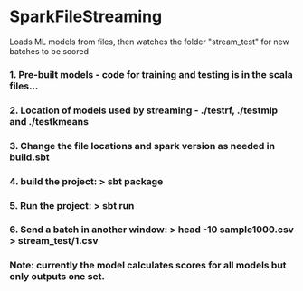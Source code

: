 # SparkFileStreaming
Loads ML models from files, then watches the folder "stream_test" for new batches to be scored

### 1. Pre-built models - code for training and testing is in the scala files...
### 2. Location of models used by streaming - ./testrf, ./testmlp and ./testkmeans
### 3. Change the file locations and spark version as needed in build.sbt
### 4. build the project: > sbt package
### 5. Run the project:  > sbt run
### 6. Send a batch in another window: > head -10 sample1000.csv > stream_test/1.csv

### Note: currently the model calculates scores for all models but only outputs one set.
